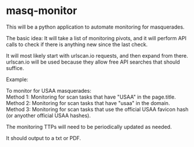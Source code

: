 # masq-monitor
This will be a python application to automate monitoring for masquerades.

The basic idea:
It will take a list of monitoring pivots, and it will perform API calls to check if there is anything new since the last check.

It will most likely start with urlscan.io requests, and then expand from there. urlscan.io will be used because they allow free API searches that should suffice.

Example:

To monitor for USAA masquerades:
<br>Method 1: Monitoring for scan tasks that have "USAA" in the page.title.
<br>Method 2: Monitoring for scan tasks that have "usaa" in the domain.
<br>Method 3: Monitoring for scan tasks that use the official USAA favicon hash (or anyother official USAA hashes).

The monitoring TTPs will need to be periodically updated as needed.

It should output to a txt or PDF.
